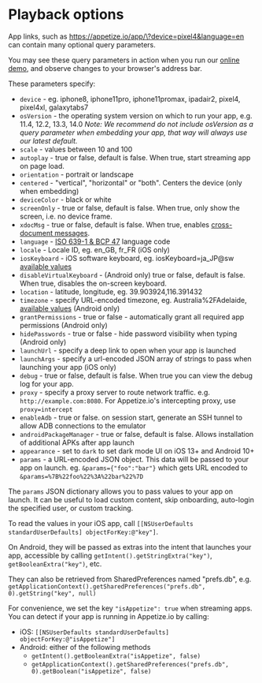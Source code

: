 # Playback options

App links, such as [https://appetize.io/app/\<publicKey>?device=pixel4\&language=en](https://appetize.io/app/%3CpublicKey%3E?device=pixel4\&language=en) can contain many optional query parameters.

You may see these query parameters in action when you run our [online demo](https://appetize.io/demo), and observe changes to your browser's address bar.

These parameters specify:

* `device` - eg. iphone8, iphone11pro, iphone11promax, ipadair2, pixel4, pixel4xl, galaxytabs7
* `osVersion` - the operating system version on which to run your app, e.g. 11.4, 12.2, 13.3, 14.0 _Note: We recommend do not include osVersion as a query parameter when embedding your app, that way will always use our latest default._
* `scale` - values between 10 and 100
* `autoplay` - true or false, default is false. When true, start streaming app on page load.
* `orientation` - portrait or landscape
* `centered` - "vertical", "horizontal" or "both". Centers the device (only when embedding)
* `deviceColor` - black or white
* `screenOnly` - true or false, default is false. When true, only show the screen, i.e. no device frame.
* `xdocMsg` - true or false, default is false. When true, enables [cross-document messages](cross-document-messages.md).
* `language` - [ISO 639-1 & BCP 47](https://stackoverflow.com/questions/7973023/what-is-the-list-of-supported-languages-locales-on-android) language code
* `locale` - Locale ID, eg. en\_GB, fr\_FR (iOS only)
* `iosKeyboard` - iOS software keyboard, eg. iosKeyboard=ja\_JP@sw [available values](https://pgssoft.github.io/AutoMate/Enums/SoftwareKeyboard.html)
* `disableVirtualKeyboard` - (Android only) true or false, default is false. When true, disables the on-screen keyboard.
* `location` - latitude, longitude, eg. 39.903924,116.391432
* `timezone` - specify URL-encoded timezone, eg. Australia%2FAdelaide, [available values](https://en.wikipedia.org/wiki/List\_of\_tz\_database\_time\_zones) (Android only)
* `grantPermissions` - true or false - automatically grant all required app permissions (Android only)
* `hidePasswords` - true or false - hide password visibility when typing (Android only)
* `launchUrl` - specify a deep link to open when your app is launched
* `launchArgs` - specify a url-encoded JSON array of strings to pass when launching your app (iOS only)
* `debug` - true or false, default is false. When true you can view the debug log for your app.&#x20;
* `proxy` - specify a proxy server to route network traffic. e.g. `http://example.com:8080`. For Appetize.io's intercepting proxy, use `proxy=intercept`
* `enableAdb` - true or false. on session start, generate an SSH tunnel to allow ADB connections to the emulator
* `androidPackageManager` - true or false, default is false. Allows installation of additional APKs after app launch
* `appearance` - set to `dark` to set dark mode UI on iOS 13+ and Android 10+
* `params` - a URL-encoded JSON object. This data will be passed to your app on launch. eg. `&params={"foo":"bar"}` which gets URL encoded to `&params=%7B%22foo%22%3A%22bar%22%7D`

The `params` JSON dictionary allows you to pass values to your app on launch. It can be useful to load custom content, skip onboarding, auto-login the specified user, or custom tracking.

To read the values in your iOS app, call `[[NSUserDefaults standardUserDefaults] objectForKey:@"key"]`.

On Android, they will be passed as extras into the intent that launches your app, accessible by calling `getIntent().getStringExtra("key")`, `getBooleanExtra("key")`, etc.

They can also be retrieved from SharedPreferences named "prefs.db", e.g. `getApplicationContext().getSharedPreferences("prefs.db", 0).getString("key", null)`

For convenience, we set the key `"isAppetize": true` when streaming apps. You can detect if your app is running in Appetize.io by calling:

* iOS: `[[NSUserDefaults standardUserDefaults] objectForKey:@"isAppetize"]`
* Android: either of the following methods
  * `getIntent().getBooleanExtra("isAppetize", false)`
  * `getApplicationContext().getSharedPreferences("prefs.db", 0).getBoolean("isAppetize", false)`
